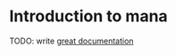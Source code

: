 # Introduction to mana

TODO: write [great documentation](http://jacobian.org/writing/what-to-write/)
